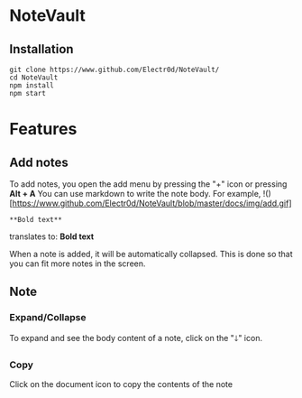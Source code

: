 # NoteVault

## Installation
```
git clone https://www.github.com/Electr0d/NoteVault/
cd NoteVault
npm install
npm start
```
# Features
## Add notes
To add notes, you open the add menu by pressing the "+" icon or pressing **Alt + A**
You can use markdown to write the note body. For example,
!()[https://www.github.com/Electr0d/NoteVault/blob/master/docs/img/add.gif]
```
**Bold text**
```
translates to: **Bold text**


When a note is added, it will be automatically collapsed. This is done so that you can fit more notes in the screen.

## Note
### Expand/Collapse
To expand and see the body content of a note, click on the "🡓" icon.
### Copy
Click on the document icon to copy the contents of the note

